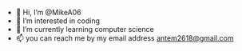 - 👋 Hi, I’m @MikeA06
- 👀 I’m interested in coding
- 🌱 I’m currently learning computer science
- 📫 you can reach me by my email address antem2618@gmail.com
